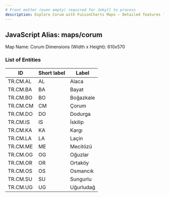 ```yaml
---
# Front matter (even empty) required for Jekyll to process
description: Explore Corum with FusionCharts Maps – Detailed features for seamless integration. Try now & enhance your data visualization today! 
---
```


## JavaScript Alias: maps/corum

Map Name: Corum
Dimensions (Width x Height): 610x570





### List of Entities

ID | Short label | Label
---|---|---|
TR.CM.AL | AL | Alaca
TR.CM.BA | BA | Bayat
TR.CM.BO | BO | Boğazkale
TR.CM.CM | CM | Çorum		
TR.CM.DO | DO | Dodurga
TR.CM.IS | IS | İskilip
TR.CM.KA | KA | Kargı
TR.CM.LA | LA | Laçin		
TR.CM.ME | ME | Mecitözü
TR.CM.OG | OG | Oğuzlar
TR.CM.OR | OR | Ortaköy
TR.CM.OS | OS | Osmancık		
TR.CM.SU | SU | Sungurlu
TR.CM.UG | UG | Uğurludağ			